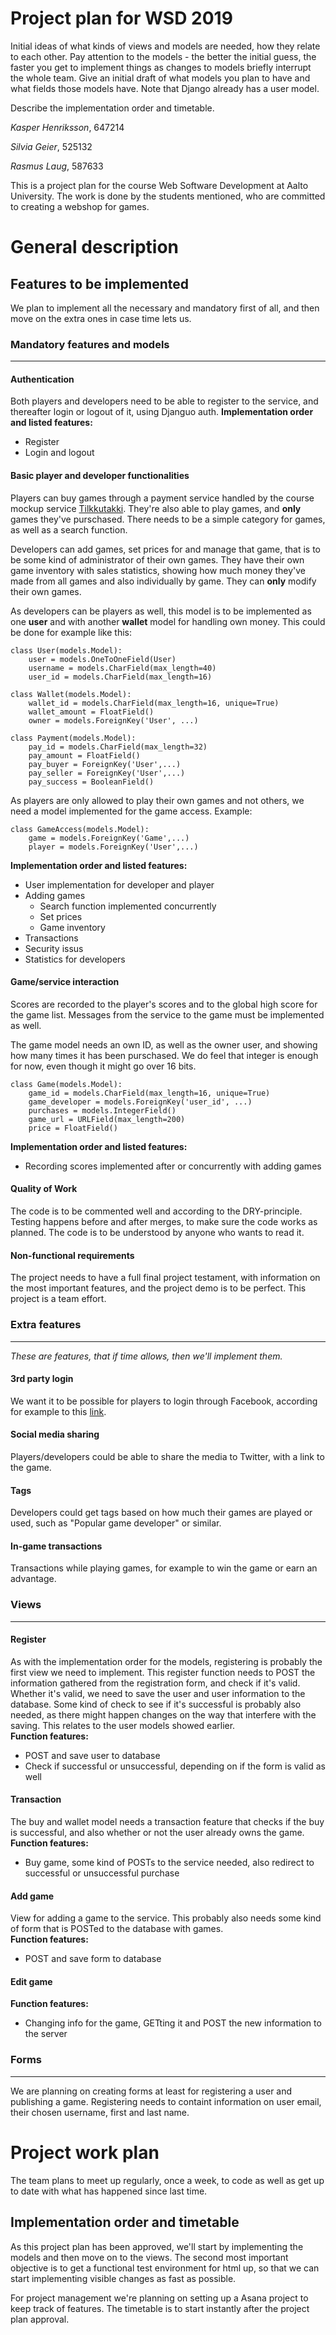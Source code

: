 # Project plan for WSD 2019

Initial ideas of what kinds of views and models are needed, how they relate to each other. Pay attention to the models - the better the initial guess, the faster you get to implement things as changes to models briefly interrupt the whole team. Give an initial draft of what models you plan to have and what fields those models have. Note that Django already has a user model.

Describe the implementation order and timetable.

*Kasper Henriksson*, 647214

*Silvia Geier*, 525132

*Rasmus Laug*, 587633

This is a project plan for the course Web Software Development at Aalto University.
The work is done by the students mentioned, who are committed to creating a webshop for games.

# General description

## Features to be implemented

We plan to implement all the necessary and mandatory first of all, and then move on the extra ones in case time lets us.

### Mandatory features and models
***

#### Authentication
Both players and developers need to be able to register to the service, and thereafter login or logout of it, using Djanguo auth.
**Implementation order and listed features:**
+ Register
+ Login and logout

#### Basic player and developer functionalities
Players can buy games through a payment service handled by the course mockup service [Tilkkutakki](https://tilkkutakki.cs.aalto.fi/payments/ ). They're also able to play games, and **only** games they've purschased. There needs to be a simple category for games, as well as a search function.

Developers can add games, set prices for and manage that game, that is to be some kind of administrator of their own games. They have their own game inventory with sales statistics, showing how much money they've made from all games and also individually by game. They can **only** modify their own games. 

As developers can be players as well, this model is to be implemented as one **user** and with another **wallet** model for handling own money. This could be done for example like this:

```
class User(models.Model):  
    user = models.OneToOneField(User)
    username = models.CharField(max_length=40)  
    user_id = models.CharField(max_length=16)  
```

```
class Wallet(models.Model):
    wallet_id = models.CharField(max_length=16, unique=True)  
    wallet_amount = FloatField()  
    owner = models.ForeignKey('User', ...)
```

```
class Payment(models.Model):
    pay_id = models.CharField(max_length=32)
    pay_amount = FloatField()
    pay_buyer = ForeignKey('User',...)
    pay_seller = ForeignKey('User',...)
    pay_success = BooleanField()
```

As players are only allowed to play their own games and not others, we need a model implemented for the game access. Example:
```
class GameAccess(models.Model):
    game = models.ForeignKey('Game',...)  
    player = models.ForeignKey('User',...)
```

**Implementation order and listed features:**
+ User implementation for developer and player
+ Adding games
    + Search function implemented concurrently
    + Set prices
    + Game inventory
+ Transactions
+ Security issus
+ Statistics for developers

#### Game/service interaction
Scores are recorded to the player's scores and to the global high score for the game list. Messages from the service to the game must be implemented as well. 

The game model needs an own ID, as well as the owner user, and showing how many times it has been purschased. We do feel that integer is enough for now, even though it might go over 16 bits.

```
class Game(models.Model):
    game_id = models.CharField(max_length=16, unique=True)  
    game_developer = models.ForeignKey('user_id', ...)
    purchases = models.IntegerField()  
    game_url = URLField(max_length=200)
    price = FloatField()
```

**Implementation order and listed features:**
+ Recording scores implemented after or concurrently with adding games

#### Quality of Work
The code is to be commented well and according to the DRY-principle. Testing happens before and after merges, to make sure the code works as planned. The code is to be understood by anyone who wants to read it.

####  Non-functional requirements
The project needs to have a full final project testament, with information on the most important features, and the project demo is to be perfect. This project is a team effort.

### Extra features
***

*These are features, that if time allows, then we'll implement them.*

#### 3rd party login
We want it to be possible for players to login through Facebook, according for example to this [link](https://scotch.io/tutorials/django-authentication-with-facebook-instagram-and-linkedin "Django Authentication with Facebook").

#### Social media sharing
Players/developers could be able to share the media to Twitter, with a link to the game.

#### Tags
Developers could get tags based on how much their games are played or used, such as "Popular game developer" or similar. 

#### In-game transactions
Transactions while playing games, for example to win the game or earn an advantage.

### Views
***

#### Register
As with the implementation order for the models, registering is probably the first view we need to implement. This register function needs to POST the information gathered from the registration form, and check if it's valid. Whether it's valid, we need to save the user and user information to the database. Some kind of check to see if it's successful is probably also needed, as there might happen changes on the way that interfere with the saving. This relates to the user models showed earlier.  
**Function features:**
+ POST and save user to database
+ Check if successful or unsuccessful, depending on if the form is valid as well

#### Transaction
The buy and wallet model needs a transaction feature that checks if the buy is successful, and also whether or not the user already owns the game.  
**Function features:**
+ Buy game, some kind of POSTs to the service needed, also redirect to successful or unsuccessful purchase

#### Add game
View for adding a game to the service. This probably also needs some kind of form that is POSTed to the database with games.  
**Function features:**
+ POST and save form to database

#### Edit game  
**Function features:**
+ Changing info for the game, GETting it and POST the new information to the server

### Forms
***

We are planning on creating forms at least for registering a user and publishing a game. Registering needs to containt information on user email, their chosen username, first and last name.

# Project work plan

The team plans to meet up regularly, once a week, to code as well as get up to date with what has happened since last time.

## Implementation order and timetable

As this project plan has been approved, we'll start by implementing the models and then move on to the views. The second most important objective is to get a functional test environment for html up, so that we can start implementing visible changes as fast as possible.

For project management we're planning on setting up a Asana project to keep track of features.
The timetable is to start instantly after the project plan approval.


